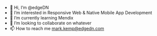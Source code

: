 - 👋 Hi, I’m @edgeDN
- 👀 I’m interested in Responsive Web & Native Mobile App Development 
- 🌱 I’m currently learning Mendix
- 💞️ I’m looking to collaborate on whatever
- 📫 How to reach me mark.kemp@edgedn.com

<!---
edgeDN/edgeDN is a ✨ special ✨ repository because its `README.md` (this file) appears on your GitHub profile.
You can click the Preview link to take a look at your changes.
--->
